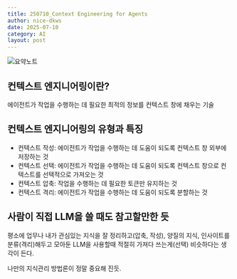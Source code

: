 ```yaml
---
title: 250710_Context Engineering for Agents
author: nice-dkws
date: 2025-07-10
category: AI
layout: post
---
```


![요약노트](https://lilys.ai/digest/4927882/4232627?s=1&noteVersionId=507071)

## 컨텍스트 엔지니어링이란?
에이전트가 작업을 수행하는 데 필요한 최적의 정보를 컨텍스트 창에 채우는 기술


## 컨텍스트 엔지니어링의 유형과 특징
* 컨텍스트 작성: 에이전트가 작업을 수행하는 데 도움이 되도록 컨텍스트 창 외부에 저장하는 것
* 컨텍스트 선택: 에이전트가 작업을 수행하는 데 도움이 되도록 컨텍스트 창으로 컨텍스트를 선택적으로 가져오는 것 
* 컨텍스트 압축: 작업을 수행하는 데 필요한 토큰만 유지하는 것 
* 컨텍스트 격리: 에이전트가 작업을 수행하는 데 도움이 되도록 분할하는 것


## 사람이 직접 LLM을 쓸 때도 참고할만한 듯
평소에 업무나 내가 관심있는 지식을 잘 정리하고(압축, 작성), 양질의 지식, 인사이트를 분류(격리)해두고 모아둔 LLM을 사용할때 적절히 가져다 쓰는게(선택) 비슷하다는 생각이 든다.

나만의 지식관리 방법론이 정말 중요해 진듯.